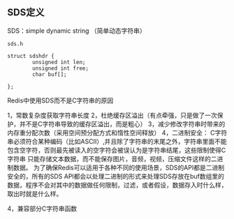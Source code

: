 ## SDS定义

SDS：simple dynamic string （简单动态字符串）

```
sds.h

struct sdshdr {
        unsigned int len;
        unsigned int free;
        char buf[];

};
```

Redis中使用SDS而不是C字符串的原因

1，常数复杂度获取字符串长度
2，杜绝缓存区溢出（有点牵强，只是做了一次保护，并不是C字符串导致的缓存区溢出，而是粗心）
3，减少修改字符串时带来的内存重分配次数（采用空间预分配方式和惰性空间释放）
4，二进制安全：
C字符串必须符合某种编码（比如ASCII）,并且除了字符串的末尾之外，字符串里面不能包含空字符，否则最先被读入的空字符会被误认为是字符串结尾，这些限制使得C字符串
只能存储文本数据，而不能保存图片，音频，视频，压缩文件这样的二进制数据。
为了确保Redis可以适用于各种不同的使用场景，SDS的API都是二进制安全的，所有的SDS API都会以处理二进制的形式来处理SDS存放在buf数组里的数据，程序不会对其中的数据做任何限制，过滤，或者假设，数据存入时什么样，取出时就是什么样。

4，兼容部分C字符串函数


